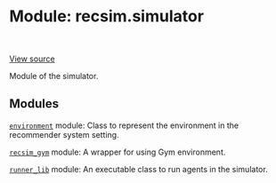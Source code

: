 <div itemscope itemtype="http://developers.google.com/ReferenceObject">
<meta itemprop="name" content="recsim.simulator" />
<meta itemprop="path" content="Stable" />
</div>

# Module: recsim.simulator

<!-- Insert buttons and diff -->

<table class="tfo-notebook-buttons tfo-api" align="left">

</table>

<a target="_blank" href="https://github.com/google-research/recsim/tree/master/recsim/simulator/__init__.py">View
source</a>

Module of the simulator.

## Modules

[`environment`](../recsim/simulator/environment.md) module: Class to represent
the environment in the recommender system setting.

[`recsim_gym`](../recsim/simulator/recsim_gym.md) module: A wrapper for using
Gym environment.

[`runner_lib`](../recsim/simulator/runner_lib.md) module: An executable class to
run agents in the simulator.
